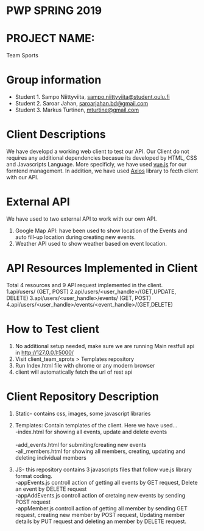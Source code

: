 # PWP SPRING 2019
# PROJECT NAME:
Team Sports
# Group information
* Student 1. Sampo Niittyviita, sampo.niittyviita@student.oulu.fi
* Student 2. Saroar Jahan, saroarjahan.bd@gmail.com
* Student 3. Markus Turtinen, mturtine@gmail.com

# Client Descriptions
We have developd a working  web client  to test our API. Our Client do not requires any additional  dependencies becasue its developed by  HTML, CSS and  Javascripts Language. More specificly, we have used <a  target="_blank" href="https://vuejs.org/">vue.js</a> for our forntend management. In addition, we have used <a target="_blank" href="https://vuejs.org/v2/cookbook/using-axios-to-consume-apis.html">Axios</a> library to fecth client with our API.

# External API
We have used to two external API to work with our own API.
1. Google Map API: have been used to show location of the Events and auto fill-up location during creating new events.
2. Weather API used to show weather based on event location.

# API Resources Implemented in Client
Total 4 resources and 9 API request implemented in the client.<br>
1.api/users/ (GET, POST)
2.api/users/<user_handle>/(GET,UPDATE, DELETE)
3.api/users/<user_handle>/events/ (GET, POST)
4.api/users/<user_handle>/events/<event_handle>/(GET,DELETE)


# How to Test client
1. No additional setup needed, make sure we are running Main restfull api in http://127.0.0.1:5000/<br>
1. Visit  client_team_sprots > Templates repository<br>
2. Run Index.html file with chrome or any modern browser<br>
4. client will automatically fetch the url of rest api <br>

# Client Repository Description
1. Static- contains css, images, some javascript libraries 

2. Templates: Contain templates of the client. Here we have used...<br>
	-index.html for showing all events, update and delete events<br>	
	-add_events.html for submiting/creating new events<br>
	-all_members.html for showing all members, creating, updating and deleting individual members

3. JS- this repository contains 3 javascripts files that follow vue.js library format coding.<br>
	-appEvents.js controll action of getting all events by GET request, Delete an event by DELETE request<br>
	-appAddEvents.js controll action of cretaing new events by sending POST request<br>	
	-appMember.js controll action of getting all member by sending GET request, creating new member by 
	 POST request, Updating member details by PUT request and deleting an member by DELETE request.





